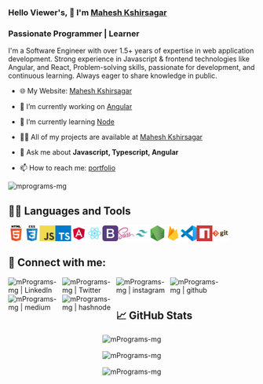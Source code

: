 ### Hello Viewer's, 👋 I'm [Mahesh Kshirsagar][portfolio]

### Passionate Programmer | Learner

I'm a Software Engineer with over 1.5+ years of expertise in web application development. Strong experience in Javascript & frontend technologies like Angular, and React, Problem-solving skills, passionate for development, and continuous learning. Always eager to share knowledge in public.

- 🌐 My Website: [Mahesh Kshirsagar][portfolio]

- 🔭 I’m currently working on [Angular][angular]

- 🌱 I’m currently learning [Node][node]

- 👨‍💻 All of my projects are available at [Mahesh Kshirsagar][portfolio]

- 💬 Ask me about **Javascript, Typescript, Angular**

- 📫 How to reach me: [portfolio][portfolio]

<p align="left"> <img src="https://komarev.com/ghpvc/?username=mprograms-mg&label=Profile%20views&color=0e75b6&style=flat" alt="mprograms-mg" /> </p>

## 👨‍💻 Languages and Tools

<img align="left" alt="HTML5" height="32" width="32" src="https://raw.githubusercontent.com/github/explore/80688e429a7d4ef2fca1e82350fe8e3517d3494d/topics/html/html.png" />
<img align="left" alt="CSS3" height="32" width="32" src="https://raw.githubusercontent.com/github/explore/80688e429a7d4ef2fca1e82350fe8e3517d3494d/topics/css/css.png" />
<img align="left" alt="JS" height="32" width="32" src="https://raw.githubusercontent.com/github/explore/80688e429a7d4ef2fca1e82350fe8e3517d3494d/topics/javascript/javascript.png" />
<img align="left" alt="Typescript" height="32" width="32" src="https://raw.githubusercontent.com/github/explore/80688e429a7d4ef2fca1e82350fe8e3517d3494d/topics/typescript/typescript.png" />
<img align="left" alt="Angular" height="32" width="32" src="https://raw.githubusercontent.com/github/explore/80688e429a7d4ef2fca1e82350fe8e3517d3494d/topics/angular/angular.png" />
<img align="left" alt="React" height="32" width="32" src="https://raw.githubusercontent.com/github/explore/80688e429a7d4ef2fca1e82350fe8e3517d3494d/topics/react/react.png" />
<img align="left" alt="Bootstrap" height="32" width="32" src="https://raw.githubusercontent.com/github/explore/80688e429a7d4ef2fca1e82350fe8e3517d3494d/topics/bootstrap/bootstrap.png" />
<img align="left" alt="Sass" height="32" width="32" src="https://raw.githubusercontent.com/github/explore/80688e429a7d4ef2fca1e82350fe8e3517d3494d/topics/sass/sass.png" />
<img align="left" alt="Tailwind" height="32" width="32" src="https://raw.githubusercontent.com/github/explore/80688e429a7d4ef2fca1e82350fe8e3517d3494d/topics/tailwind/tailwind.png"/>
<img align="left" alt="Node" height="32" width="32" src="https://raw.githubusercontent.com/github/explore/80688e429a7d4ef2fca1e82350fe8e3517d3494d/topics/nodejs/nodejs.png" />  
<img align="left" alt="Firebase" height="32" width="32" src="https://raw.githubusercontent.com/github/explore/80688e429a7d4ef2fca1e82350fe8e3517d3494d/topics/firebase/firebase.png" />
<img align="left" alt="VS Code" height="32" width="32" src="https://raw.githubusercontent.com/github/explore/80688e429a7d4ef2fca1e82350fe8e3517d3494d/topics/visual-studio-code/visual-studio-code.png" />
<img align="left" alt="VS Code" height="32" width="32" src="https://raw.githubusercontent.com/github/explore/80688e429a7d4ef2fca1e82350fe8e3517d3494d/topics/npm/npm.png" />
<img align="left" alt="VS Code" height="32" width="32" src="https://raw.githubusercontent.com/github/explore/80688e429a7d4ef2fca1e82350fe8e3517d3494d/topics/git/git.png" />

<br />
<br />

## 🤝 Connect with me:

[<img align="left" alt="mPrograms-mg | LinkedIn"  height="35" width="110" src="https://img.shields.io/badge/LinkedIn-0077B5?style=for-the-badge&logo=linkedin&logoColor=white" />][linkedin]

[<img align="left" alt="mPrograms-mg | Twitter"  height="35" width="110" src="https://img.shields.io/badge/Twitter-1DA1F2?style=for-the-badge&logo=twitter&logoColor=white" />][twitter]

[<img align="left" alt="mPrograms-mg | instagram"  height="35" width="110" src="https://img.shields.io/badge/Instagram-red?style=for-the-badge&logo=instagram&logoColor=white" />][instagram]

[<img align="left" alt="mPrograms-mg | github"  height="35" width="110" src="https://img.shields.io/badge/Github-black?style=for-the-badge&logo=github&logoColor=white" />][github]

[<img align="left" alt="mPrograms-mg | medium"  height="35" width="110" src="https://img.shields.io/badge/Medium-black?style=for-the-badge&logo=medium&logoColor=white" />][medium]

[<img align="left" alt="mPrograms-mg | hashnode"  height="35" width="110" src="https://img.shields.io/badge/hashnode-blue?style=for-the-badge&logo=hashnode&logoColor=white" />][hashnode]

<br/>
<br/>

## &#x1f4c8; GitHub Stats

<p align="center"><img align="center" src="https://github-readme-stats.vercel.app/api/top-langs/?username=mPrograms-mg&layout=compact" alt="mPrograms-mg" />

<br />

<p align="center"><img align="center" src="https://github-readme-stats.vercel.app/api?username=mPrograms-mg&show_icons=true&locale=en&theme=dracula" alt="mPrograms-mg" />

<br/>

<p align="center"><img align="center" src="https://github-readme-streak-stats.herokuapp.com/?user=mPrograms-mg&theme=radical&hide_border=true&border_radius=5&date_format=j%20M%5B%20Y%5D" alt="mPrograms-mg"/>

[portfolio]: https://mahesh-kshirsagar.netlify.app/
[website]: https://mprograms-mg.github.io/Digital-CV/
[twitter]: https://twitter.com/mPrograms92
[linkedin]: https://www.linkedin.com/in/mahesh-kshirsagar-a4b330173/
[instagram]: https://www.instagram.com/9_2mahesh/
[medium]: https://medium.com/me/stories/public
[github]: https://github.com/mPrograms-mg
[angular]: https://angular.io/docs
[react]: https://react.dev/
[hashnode]: https://mprograms-mg.hashnode.dev/
[node]: https://nodejs.org/en

<!-- https://komarev.com/ghpvc/?username=mprogram-mg&label=Profile%20views&color=0e75b6&style=fla -->
<!-- <img src="https://github-hero-readme.vercel.app/api?username=mPrograms-mg&linkedin=MaheshK&twitter=mPrograms92&description=Software%20Engineer|%20JavaScript%20|%20TypeScript&width=%27100%%27"> -->
